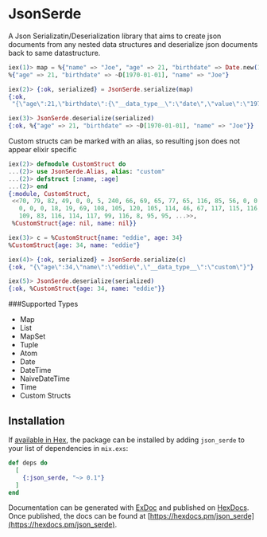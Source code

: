 # JsonSerde

A Json Serializatin/Deserialization library that aims to create json documents from any
nested data structures and deserialize json documents back to same datastructure.

```elixir
iex(1)> map = %{"name" => "Joe", "age" => 21, "birthdate" => Date.new(1970, 1, 1) |> elem(1)}
%{"age" => 21, "birthdate" => ~D[1970-01-01], "name" => "Joe"}

iex(2)> {:ok, serialized} = JsonSerde.serialize(map)
{:ok,
 "{\"age\":21,\"birthdate\":{\"__data_type__\":\"date\",\"value\":\"1970-01-01\"},\"name\":\"Joe\"}"}

iex(3)> JsonSerde.deserialize(serialized)
{:ok, %{"age" => 21, "birthdate" => ~D[1970-01-01], "name" => "Joe"}}
```

Custom structs can be marked with an alias, so resulting json does not appear elixir specific
```elixir
iex(2)> defmodule CustomStruct do
...(2)> use JsonSerde.Alias, alias: "custom"
...(2)> defstruct [:name, :age]
...(2)> end
{:module, CustomStruct,
 <<70, 79, 82, 49, 0, 0, 5, 240, 66, 69, 65, 77, 65, 116, 85, 56, 0, 0, 0, 189,
   0, 0, 0, 18, 19, 69, 108, 105, 120, 105, 114, 46, 67, 117, 115, 116, 111,
   109, 83, 116, 114, 117, 99, 116, 8, 95, 95, ...>>,
 %CustomStruct{age: nil, name: nil}}

iex(3)> c = %CustomStruct{name: "eddie", age: 34}
%CustomStruct{age: 34, name: "eddie"}

iex(4)> {:ok, serialized} = JsonSerde.serialize(c)
{:ok, "{\"age\":34,\"name\":\"eddie\",\"__data_type__\":\"custom\"}"}

iex(5)> JsonSerde.deserialize(serialized)
{:ok, %CustomStruct{age: 34, name: "eddie"}}
```

###Supported Types
  * Map
  * List
  * MapSet
  * Tuple
  * Atom
  * Date
  * DateTime
  * NaiveDateTime
  * Time
  * Custom Structs


## Installation

If [available in Hex](https://hex.pm/docs/publish), the package can be installed
by adding `json_serde` to your list of dependencies in `mix.exs`:

```elixir
def deps do
  [
    {:json_serde, "~> 0.1"}
  ]
end
```

Documentation can be generated with [ExDoc](https://github.com/elixir-lang/ex_doc)
and published on [HexDocs](https://hexdocs.pm). Once published, the docs can
be found at [https://hexdocs.pm/json_serde](https://hexdocs.pm/json_serde).

